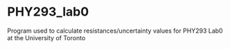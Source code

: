 # PHY293_lab0
Program used to calculate resistances/uncertainty values for PHY293 Lab0 at the University of Toronto
